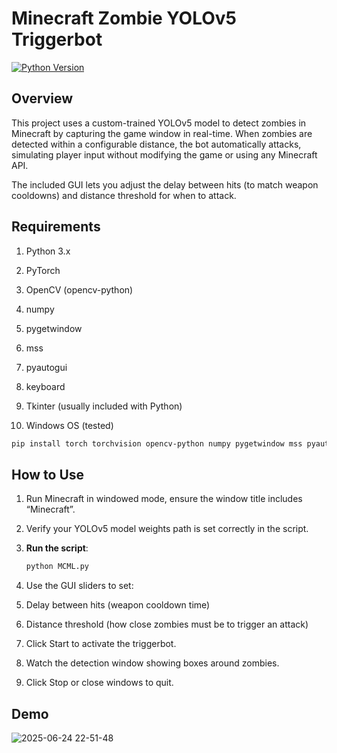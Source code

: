 
# Minecraft Zombie YOLOv5 Triggerbot 

[![Python Version](https://img.shields.io/badge/python-3.x-blue.svg)](https://www.python.org/)


##  Overview

This project uses a custom-trained YOLOv5 model to detect zombies in Minecraft by capturing the game window in real-time. When zombies are detected within a configurable distance, the bot automatically attacks, simulating player input without modifying the game or using any Minecraft API.

The included GUI lets you adjust the delay between hits (to match weapon cooldowns) and distance threshold for when to attack.


##  Requirements

1. Python 3.x

2. PyTorch

3. OpenCV (opencv-python)

4. numpy

5. pygetwindow

6. mss

7. pyautogui

8. keyboard

9. Tkinter (usually included with Python)

10. Windows OS (tested)


```bash
pip install torch torchvision opencv-python numpy pygetwindow mss pyautogui keyboard
```

##  How to Use

1. Run Minecraft in windowed mode, ensure the window title includes “Minecraft”.
2. Verify your YOLOv5 model weights path is set correctly in the script.
3. **Run the script**:
   ```bash
   python MCML.py
   ```
4. Use the GUI sliders to set:

5. Delay between hits (weapon cooldown time)

6. Distance threshold (how close zombies must be to trigger an attack)

7. Click Start to activate the triggerbot.

8. Watch the detection window showing boxes around zombies.

9. Click Stop or close windows to quit.


##  Demo

![2025-06-24 22-51-48](https://github.com/user-attachments/assets/c4b61dc2-52fa-41c6-833b-8b58ab98b3d2)
